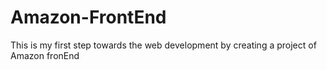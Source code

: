 # Amazon-FrontEnd
This is my first step towards the web development by creating a project of Amazon fronEnd
